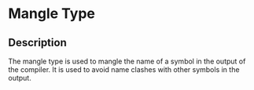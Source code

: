 # Mangle Type


## Description


The mangle type is used to mangle the name of a symbol in the output of the compiler. It is used to avoid name clashes with other symbols in the output.